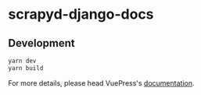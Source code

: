 # scrapyd-django-docs

> 

## Development

```bash
yarn dev
yarn build
```

For more details, please head VuePress's [documentation](https://v1.vuepress.vuejs.org/).

